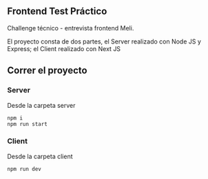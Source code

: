 ## Frontend Test Práctico

Challenge técnico - entrevista frontend Meli.

El proyecto consta de dos partes, el Server realizado con Node JS y Express; el Client realizado con Next JS

## Correr el proyecto

###  Server

Desde la carpeta server

    npm i
    npm run start

### Client


Desde la carpeta client

    npm run dev
